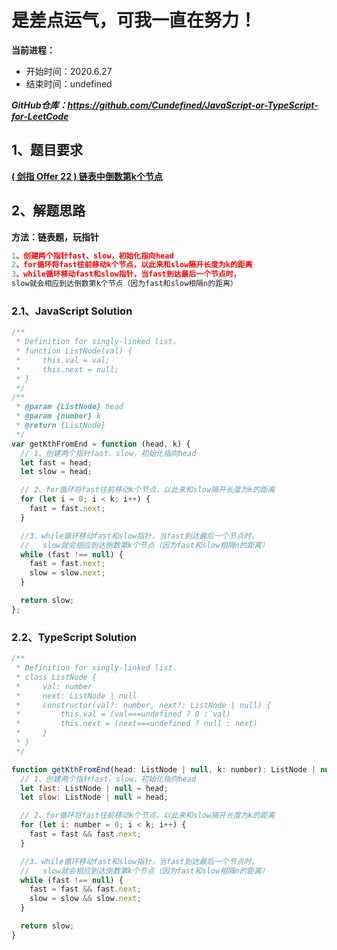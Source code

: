 ﻿# 是差点运气，可我一直在努力！
**当前进程：**

 - 开始时间：2020.6.27 
 - 结束时间：undefined

***GitHub仓库：https://github.com/Cundefined/JavaScript-or-TypeScript-for-LeetCode***



## 1、题目要求
[**( 剑指 Offer 22 )  链表中倒数第k个节点**](https://leetcode-cn.com/problems/lian-biao-zhong-dao-shu-di-kge-jie-dian-lcof/)
      


## 2、解题思路
**方法：链表题，玩指针**
```javascript
1、创建两个指针fast、slow，初始化指向head
2、for循环将fast往前移动k个节点，以此来和slow隔开长度为k的距离
3、while循环移动fast和slow指针，当fast到达最后一个节点时，
slow就会相应到达倒数第k个节点（因为fast和slow相隔n的距离）
```


### 2.1、JavaScript Solution

```javascript
/**
 * Definition for singly-linked list.
 * function ListNode(val) {
 *     this.val = val;
 *     this.next = null;
 * }
 */
/**
 * @param {ListNode} head
 * @param {number} k
 * @return {ListNode}
 */
var getKthFromEnd = function (head, k) {
  // 1、创建两个指针fast、slow，初始化指向head
  let fast = head;
  let slow = head;

  // 2、for循环将fast往前移动k个节点，以此来和slow隔开长度为k的距离
  for (let i = 0; i < k; i++) {
    fast = fast.next;
  }

  //3、while循环移动fast和slow指针，当fast到达最后一个节点时，
  //   slow就会相应到达倒数第k个节点（因为fast和slow相隔n的距离）
  while (fast !== null) {
    fast = fast.next;
    slow = slow.next;
  }

  return slow;
};
```

### 2.2、TypeScript Solution

```javascript
/**
 * Definition for singly-linked list.
 * class ListNode {
 *     val: number
 *     next: ListNode | null
 *     constructor(val?: number, next?: ListNode | null) {
 *         this.val = (val===undefined ? 0 : val)
 *         this.next = (next===undefined ? null : next)
 *     }
 * }
 */

function getKthFromEnd(head: ListNode | null, k: number): ListNode | null {
  // 1、创建两个指针fast、slow，初始化指向head
  let fast: ListNode | null = head;
  let slow: ListNode | null = head;

  // 2、for循环将fast往前移动k个节点，以此来和slow隔开长度为k的距离
  for (let i: number = 0; i < k; i++) {
    fast = fast && fast.next;
  }

  //3、while循环移动fast和slow指针，当fast到达最后一个节点时，
  //   slow就会相应到达倒数第k个节点（因为fast和slow相隔n的距离）
  while (fast !== null) {
    fast = fast && fast.next;
    slow = slow && slow.next;
  }

  return slow;
}

```

